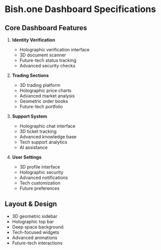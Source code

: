 # Bish.one Dashboard Specifications

## Core Dashboard Features
1. **Identity Verification**
   - Holographic verification interface
   - 3D document scanner
   - Future-tech status tracking
   - Advanced security checks

2. **Trading Sections**
   - 3D trading platform
   - Holographic price charts
   - Advanced market analysis
   - Geometric order books
   - Future-tech portfolio

3. **Support System**
   - Holographic chat interface
   - 3D ticket tracking
   - Advanced knowledge base
   - Tech support analytics
   - AI assistance

4. **User Settings**
   - 3D profile interface
   - Holographic security
   - Advanced notifications
   - Tech customization
   - Future preferences

## Layout & Design
- 3D geometric sidebar
- Holographic top bar
- Deep space background
- Tech-focused widgets
- Advanced animations
- Future-tech interactions